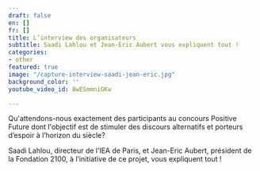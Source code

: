 ```yaml
---
draft: false
en: []
fr: []
title: L’interview des organisateurs
subtitle: Saadi Lahlou et Jean-Eric Aubert vous expliquent tout !
categories:
- other
featured: true
image: "/capture-interview-saadi-jean-eric.jpg"
background_color: ''
youtube_video_id: 8wESmmniGKw

---
```

Qu'attendons-nous exactement des participants au concours Positive Future dont l'objectif est de stimuler des discours alternatifs et porteurs d’espoir à l’horizon du siècle?

Saadi Lahlou, directeur de l’IEA de Paris, et Jean-Eric Aubert, président de la Fondation 2100, à l’initiative de ce projet, vous expliquent tout !